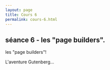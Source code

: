 ```yaml
---
layout: page
title: Cours 6
permalink: cours-6.html
---
```


## séance 6 - les "page builders".

les "page builders"!

L'aventure Gutenberg... 